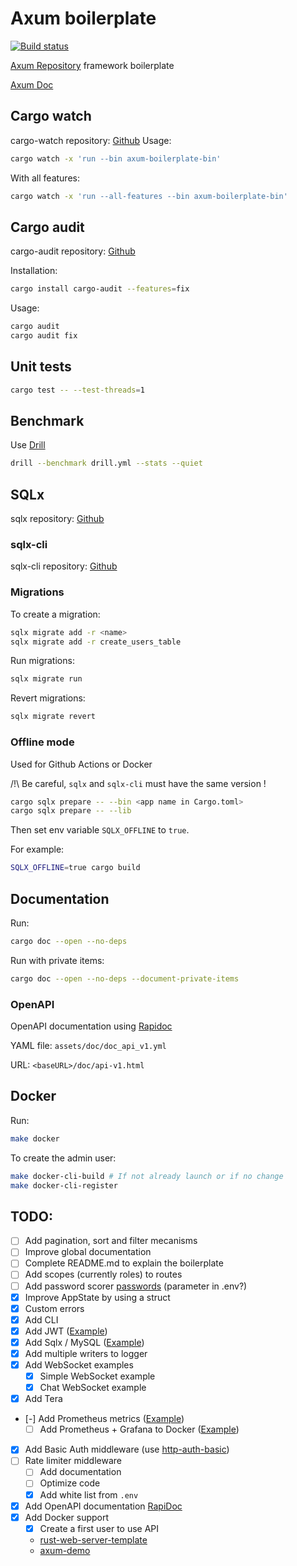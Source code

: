 # Axum boilerplate

[![Build status](https://github.com/fabienbellanger/axum-boilerplate/actions/workflows/CI.yml/badge.svg?branch=main)](https://github.com/fabienbellanger/axum-boilerplate/actions/workflows/CI.yml)

[Axum Repository](https://github.com/tokio-rs/axum) framework boilerplate

[Axum Doc](https://docs.rs/axum/latest/axum)

## Cargo watch

cargo-watch repository: [Github](https://github.com/passcod/cargo-watch)
Usage:

```bash
cargo watch -x 'run --bin axum-boilerplate-bin'
```

With all features:

```bash
cargo watch -x 'run --all-features --bin axum-boilerplate-bin'
```

## Cargo audit

cargo-audit repository: [Github](https://github.com/RustSec/rustsec/tree/main/cargo-audit)

Installation:

```bash
cargo install cargo-audit --features=fix
```

Usage:

```bash
cargo audit
cargo audit fix
```

## Unit tests

```bash
cargo test -- --test-threads=1
```

## Benchmark

Use [Drill](https://github.com/fcsonline/drill)

```bash
drill --benchmark drill.yml --stats --quiet
```

## SQLx

sqlx repository: [Github](https://github.com/launchbadge/sqlx)

### sqlx-cli

sqlx-cli repository: [Github](https://github.com/launchbadge/sqlx/tree/master/sqlx-cli)

### Migrations

To create a migration:

```bash
sqlx migrate add -r <name>
sqlx migrate add -r create_users_table
```

Run migrations:

```bash
sqlx migrate run
```

Revert migrations:

```bash
sqlx migrate revert
```

### Offline mode

Used for Github Actions or Docker

/!\ Be careful, `sqlx` and `sqlx-cli` must have the same version !

```bash
cargo sqlx prepare -- --bin <app name in Cargo.toml>
cargo sqlx prepare -- --lib
```

Then set env variable `SQLX_OFFLINE` to `true`.

For example:

```bash
SQLX_OFFLINE=true cargo build
```

## Documentation

Run:

```bash
cargo doc --open --no-deps
```

Run with private items:

```bash
cargo doc --open --no-deps --document-private-items
```

### OpenAPI

OpenAPI documentation using [Rapidoc](https://rapidocweb.com/)

YAML file: `assets/doc/doc_api_v1.yml`

URL: `<baseURL>/doc/api-v1.html`

## Docker

Run:

```bash
make docker
```

To create the admin user:

```bash
make docker-cli-build # If not already launch or if no change
make docker-cli-register
```

## TODO:

- [ ] Add pagination, sort and filter mecanisms
- [ ] Improve global documentation
- [ ] Complete README.md to explain the boilerplate
- [ ] Add scopes (currently roles) to routes
- [ ] Add password scorer [passwords](https://docs.rs/passwords/latest/passwords/) (parameter in .env?)
- [x] Improve AppState by using a struct
- [x] Custom errors
- [x] Add CLI
- [x] Add JWT ([Example](https://github.com/tokio-rs/axum/blob/main/examples/jwt/src/main.rs))
- [x] Add Sqlx / MySQL ([Example](https://github.com/tokio-rs/axum/blob/main/examples/sqlx-postgres/src/main.rs))
- [x] Add multiple writers to logger
- [x] Add WebSocket examples
  - [x] Simple WebSocket example
  - [x] Chat WebSocket example
- [x] Add Tera
- [-] Add Prometheus metrics ([Example](https://github.com/tokio-rs/axum/blob/main/examples/prometheus-metrics/src/main.rs))
  - [ ] Add Prometheus + Grafana to Docker ([Example](https://github.com/stefanprodan/dockprom))
- [x] Add Basic Auth middleware (use [http-auth-basic](https://crates.io/crates/http-auth-basic))
- [ ] Rate limiter middleware
  - [ ] Add documentation
  - [ ] Optimize code
  - [x] Add white list from `.env`
- [x] Add OpenAPI documentation [RapiDoc](https://rapidocweb.com/examples.html)
- [x] Add Docker support
  - [x] Create a first user to use API
  - [rust-web-server-template](https://github.com/nullren/rust-web-server-template)
  - [axum-demo](https://github.com/linux-china/axum-demo)
